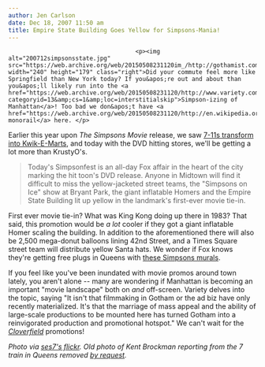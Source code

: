```yaml
---
author: Jen Carlson
date: Dec 18, 2007 11:50 am
title: Empire State Building Goes Yellow for Simpsons-Mania!
---
```


	
										<p><img alt="200712simpsonsstate.jpg" src="https://web.archive.org/web/20150508231120im_/http://gothamist.com/attachments/arts_jen/200712simpsonsstate.jpg" width="240" height="179" class="right">Did your commute feel more like Springfield than New York today? If you&apos;re out and about than you&apos;ll likely run into the <a href="https://web.archive.org/web/20150508231120/http://www.variety.com/article/VR1117977861.html?categoryid=13&amp;cs=1&amp;loc=interstitialskip">Simpson-izing of Manhattan</a>! Too bad we don&apos;t have <a href="https://web.archive.org/web/20150508231120/http://en.wikipedia.org/wiki/Marge_vs._the_Monorail">a monorail</a> here. </p>

<p>Earlier this year upon <em>The Simpsons Movie</em> release, we saw <a href="https://web.archive.org/web/20150508231120/http://gothamist.com/2007/07/02/apurfect_pr_stu.php">7-11s transform into Kwik-E-Marts</a>, and today with the DVD hitting stores, we&apos;ll be getting a lot more than KrustyO&apos;s.</p><blockquote>Today&apos;s Simpsonfest is an all-day Fox affair in the heart of the city marking the hit toon&apos;s DVD release. Anyone in Midtown will find it difficult to miss the yellow-jacketed street teams, the &quot;Simpsons on Ice&quot; show at Bryant Park, the giant inflatable Homers and the Empire State Building lit up yellow in the landmark&apos;s first-ever movie tie-in.</blockquote>First ever movie tie-in? What was King Kong doing up there in 1983? That said, this promotion would be <em>a lot</em> cooler if they got a giant inflatable Homer scaling the building. In addition to the aforementioned there will also be 2,500 mega-donut balloons lining 42nd Street, and a Times Square street team will distribute yellow Santa hats. We wonder if Fox knows they&apos;re getting free plugs in Queens with <a href="https://web.archive.org/web/20150508231120/http://www.flickr.com/photos/wallyg/1088406545/in/set-72157594155730842">these Simpsons murals</a>.<p></p>

<p>If you feel like you&apos;ve been inundated with movie promos around town lately, you aren&apos;t alone -- many are wondering if Manhattan is becoming an important &quot;movie landscape&quot; both on <em>and</em> off-screen. Variety delves into the topic, saying &quot;It isn&apos;t that filmmaking in Gotham or the ad biz have only recently materialized. It&apos;s that the marriage of mass appeal and the ability of large-scale productions to be mounted here has turned Gotham into a reinvigorated production and promotional hotspot.&quot; We can&apos;t wait for the <a href="https://web.archive.org/web/20150508231120/http://gothamist.com/2007/11/20/new_cloverfield.php"><em>Cloverfield</em></a> promotions!   </p>

<p><em>Photo via <a href="https://web.archive.org/web/20150508231120/http://www.flickr.com/photos/72131699@N00/2121277883">ses7&apos;s flickr</a>. Old photo of Kent Brockman reporting from the 7 train in Queens removed <a href="https://web.archive.org/web/20150508231120/http://www.flickr.com/photos/ddc95/743758328/in/photostream">by request</a>.</em></p>					
										
									
				